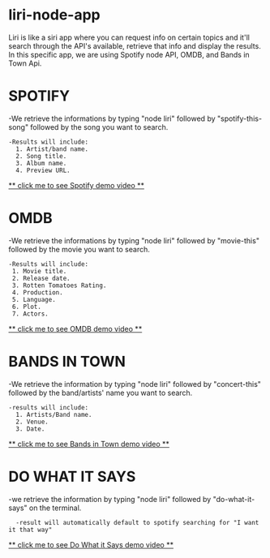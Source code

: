 # liri-node-app

Liri is like a siri app where you can request info on certain topics and it'll search through the API's available, retrieve that info and display the results. In this specific app, we are using Spotify node API, OMDB, and Bands in Town Api.

# SPOTIFY
  -We retrieve the informations by typing "node liri" followed by "spotify-this-song" followed by the song you want to search.

    -Results will include:
      1. Artist/band name.
      2. Song title.
      3. Album name.
      4. Preview URL.
      
   [ ** click me to see Spotify demo video **](https://drive.google.com/file/d/1a0_fNhs-uxs6HzEZftN46rJPByQhWOUR/view?usp=sharing)


# OMDB
  -We retrieve the informations by typing "node liri" followed by "movie-this" followed by the movie you want to search.
      
    -Results will include:
     1. Movie title.
     2. Release date.
     3. Rotten Tomatoes Rating.
     4. Production.
     5. Language.
     6. Plot.
     7. Actors.
     
   [ ** click me to see OMDB demo video **](https://drive.google.com/file/d/14xcUJ07nV6bFHD-CRLL_KMxV7CKOtUEu/view?usp=sharing)
      

# BANDS IN TOWN
  -We retrieve the information by typing "node liri" followed by "concert-this" followed by the band/artists' name you want to search.
  
    -results will include:
      1. Artists/Band name.
      2. Venue.
      3. Date.
      
  
   [ ** click me to see Bands in Town demo video **](https://drive.google.com/file/d/1a5ypm9cZQq0LaFoBczYlmH8nGecb29Iy/view?usp=sharing)
   
   
# DO WHAT IT SAYS
  -we retrieve the information by typing "node liri" followed by "do-what-it-says" on the terminal.
    
      -result will automatically default to spotify searching for "I want it that way"
      
  [ ** click me to see Do What it Says demo video **](https://drive.google.com/file/d/120BEEiii88gmx7o-F_fAZgk6LEixXX0g/view?usp=sharing)
